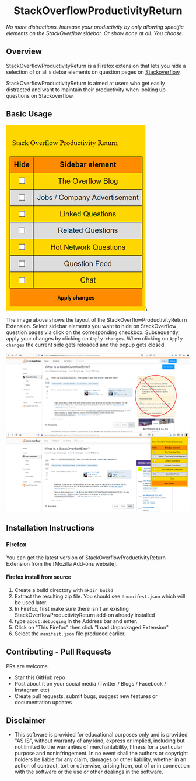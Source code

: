 <h1 align="center">StackOverflowProductivityReturn</h1>

*No more distractions. Increase your productivity by only allowing specific elements on the StackOverflow sidebar. Or show none at all. You choose.*

## Overview
StackOverflowProductivityReturn is a Firefox extension that lets you hide a selection of or all sidebar elements on question pages on [Stackoverflow](https://stackoverflow.com/).

StackOverflowProductivityReturn is aimed at users who get easily distracted and want to maintain their productivity when looking up questions on Stackoverflow.

## Basic Usage
<img src="img/Popup.png">\

The image above shows the layout of the StackOverflowProductivityReturn Extension. Select sidebar elements you want to hide on StackOverflow question pages via click on the corresponding checkbox. Subsequently, apply your changes by clicking on `Apply changes`. When clicking on `Apply changes` the current side gets reloaded and the popup gets closed.

<img src="img/ElementsShown.png">
<img src="img/ElementsHidden.png">

## Installation Instructions

### Firefox
You can get the latest version of StackOverflowProductivityReturn Extension from the [Mozilla Add-ons website].

#### Firefox install from source

1. Create a build directory with `mkdir build`
2. Extract the resulting zip file. You should see a `manifest.json` which will be used later.
3. In Firefox, first make sure there isn't an existing StackOverflowProductivityReturn add-on already installed
4. type `about:debugging` in the Address bar and enter.
5. Click on "This Firefox" then click "Load Unpackaged Extension"
6. Select the `manifest.json` file produced earlier.

## Contributing - Pull Requests
PRs are welcome.
- Star this GitHub repo
- Post about it on your social media (Twitter / Blogs / Facebook / Instagram etc)
- Create pull requests, submit bugs, suggest new features or documentation updates

## Disclaimer
* This software is provided for educational purposes only and
is provided "AS IS", without warranty of any kind, express or
implied, including but not limited to the warranties of merchantability, fitness for a particular purpose and noninfringement. In no event shall the authors or copyright holders be liable for any claim, damages or other liability, whether in an action of contract, tort or otherwise, arising from, out of or in connection with the software or the use or other dealings in the software.

